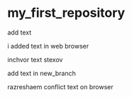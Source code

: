 # my_first_repository

add text 

i added text in web browser

inchvor text stexov

add text in new_branch

razreshaem conflict text on browser
